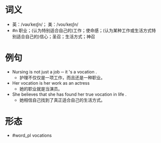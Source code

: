 # 词义
- 英：/vəʊˈkeɪʃn/； 美：/voʊˈkeɪʃn/
- #n 职业；(认为特别适合自己的)工作；使命感；(认为某种工作或生活方式特别适合自己的)信心；圣召；生活方式；神召
# 例句
- Nursing is not just a job ─ it 's a vocation .
	- 护理不仅仅是一项工作，而且还是一种职业。
- Her vocation is her work as an actress
	- 她的职业就是当演员。
- She believes that she has found her true vocation in life .
	- 她相信自己找到了真正适合自己的生活方式。
# 形态
- #word_pl vocations
